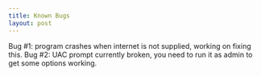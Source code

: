 ```yaml
---
title: Known Bugs
layout: post
---
```

Bug #1: program crashes when internet is not supplied, working on fixing this.
Bug #2: UAC prompt currently broken, you need to run it as admin to get some options working.